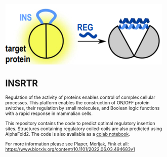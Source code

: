 ![insrtrt image](insrtr-logo.png)

# INSRTR
Regulation of the activity of proteins enables control of complex cellular processes. This platform enables the construction of ON/OFF protein switches, their regulation by small molecules, and Boolean logic functions with a rapid response in mammalian cells.

This repository contains the code to predict optimal regulatory insertion sites. Structures containing regulatory coiled-coils are also predicted using AlphaFold2. The code is also available as a [colab notebook](INSRTR.ipynb). 

For more information please see Plaper, Merljak, Fink et all: https://www.biorxiv.org/content/10.1101/2022.06.03.494683v1


